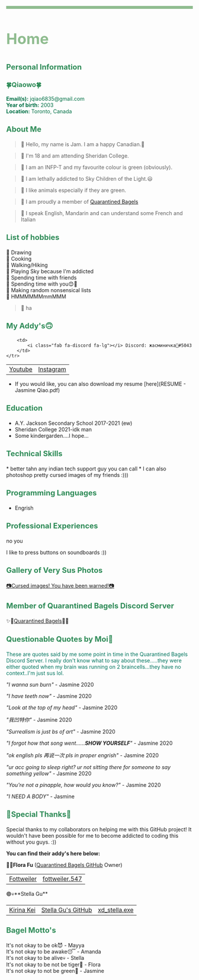 <p style="border:4px solid DarkSeaGreen;"></p>
<h1 style="font-size:40px;"><p style="color:DarkSeaGreen;">Home</p></h1>

<script src="https://kit.fontawesome.com/6d173168d3.js" crossorigin="anonymous"></script>

<h1 style="font-size:20px;"><p style="color:#2E8B57;">Personal Information</p></h1>

<h1 style="font-size:18px;"><p style="color:#2E8B57;">🍀Qiaowo🍀</p></h1>

<p style="color:#007045;">
<b>Email(s):</b> jqiao6835@gmail.com 
<br>
<b>Year of birth:</b> 2003
<br>
<b>Location:</b> Toronto, Canada
</p>


<h1 style="font-size:20px;"><p style="color:#2E8B57;">About Me</p></h1>

>🌿 Hello, my name is Jam. I am a happy Canadian.🍁

>🌿 I'm 18 and am attending Sheridan College.

>🌿 I am an INFP-T and my favourite colour is green (obviously).

>🌿 I am lethally addicted to Sky Children of the Light.😃

>🌿 I like animals especially if they are green.

>🌿 I am proudly a member of <a href="https://yfsufate.github.io/Bagels/" target="blank">Quarantined Bagels</a>

>🌿 I speak English, Mandarin and can understand some French and Italian 



<h1 style="font-size:20px;"><p style="color:#2E8B57;">List of hobbies</p></h1>

<p style="color:#f291c2;">

💚 Drawing
<br>
💚 Cooking
<br>
💚 Walking/Hiking
<br>
💚 Playing Sky because I'm addicted
<br>
💚 Spending time with friends
<br>
💚 Spending time with you😊💖
<br>
💚 Making random nonsensical lists
<br>
💚 HMMMMMMmmMMM

>💚 ha
</p>

<h1 style="font-size:20px;"><p style="color:#2E8B57;">My Addy's🙃</p></h1>

<table>
    <tr>
        <td>
            <a href="https://www.youtube.com/channel/UCKW-d_GlZ-sblBa18tChqbw" target="blank"><i class="fab fa-youtube fa-lg"></i> Youtube</a>
        </td>
        <td>
            <a href="https://www.instagram.com/jqwq_art/" target="blank"><i class="fab fa-instagram fa-lg"></i> Instagram</a>
        </td>
        
        <td>
            <i class="fab fa-discord fa-lg"></i> Discord: жасминичка💚#5043
        </td>
    </tr>
</table>

* <i class="fas fa-file fa-lg"></i> If you would like, you can also download my resume [here](RESUME - Jasmine Qiao.pdf)


<h1 style="font-size:20px;"><p style="color:#2E8B57;">Education</p></h1>

* A.Y. Jackson Secondary School 2017-2021 (ew)
* Sheridan College 2021-idk man
* Some kindergarden....I hope...

<h1 style="font-size:20px;"><p style="color:#2E8B57;">Technical Skills</p></h1>
* better tahn any indian tech support guy you can call
* I can also photoshop pretty cursed images of my friends :)))

<h1 style="font-size:20px;"><p style="color:#2E8B57;">Programming Languages</p></h1>

* Engrish

<h1 style="font-size:20px;"><p style="color:#2E8B57;">Professional Experiences</p></h1>

no you

I like to press buttons on soundboards :))

<h1 style="font-size:20px;"><p style="color:#2E8B57;">Gallery of Very Sus Photos</p></h1>

[📷Cursed images! You have been warned!📷](/photo.md)

<h1 style="font-size:20px;"><p style="color:#2E8B57;">Member of Quarantined Bagels Discord Server</p></h1>

✨🥯<a href="https://discord.gg/PZaPX5Mt" target="blank">Quarantined Bagels</a>🥯✨

<h1 style="font-size:20px;"><p style="color:#2E8B57;">Questionable Quotes by Moi🙂</p></h1>

<p style="color:#00755e;">
These are quotes said by me some point in time in the Quarantined Bagels Discord Server. I really don't know what to say about these.....they were either quoted when my brain was running on 2 braincells...they have no context..I'm just sus lol. 
</p>

<p style="color:#f291c2;">

*"I wanna sun burn"* - Jasmine 2020
<br>

*"I have teeth now"* - Jasmine 2020
<br>

*"Look at the top of my head"* - Jasmine 2020
<br>

*"我凹特你"* - Jasmine 2020
<br>

*"Surrealism is just bs of art"* - Jasmine 2020
<br>

*"I forgot how that song went......<b>SHOW YOURSELF</b>"* - Jasmine 2020
<br>

*"ok english pls 再说一次 pls in proper engrish"* - Jasmine 2020
<br>

*"ur acc going to sleep right? ur not sitting there for someone to say something yellow"* - Jasmine 2020
<br>

*"You're not a pinapple, how would you know?"* - Jasmine 2020
<br>

*"I NEED A BODY"* - Jasmine
</p>

<h1 style="font-size:20px;"><p style="color:#2E8B57;">🙌Special Thanks🙌</p></h1>

Special thanks to my collaborators on helping me with this GitHub project! It wouldn't have been possible for me to become addicted to coding this without you guys. :))

**You can find their addy's here below:**

🔵🐯**Flora Fu** (<a href="https://yfsufate.github.io/Bagels/" target="blank">Quarantined Bagels GitHub</a> Owner)
<table>
    <tr>
        <td>
            <a href="https://www.youtube.com/channel/UCVTp-rIWyMLWFYJ6vrX54LA" target="blank"><i class="fab fa-youtube fa-lg"></i>Fottweiler</a>
        </td>
        <td>
            <a href="https://www.instagram.com/fottweiler.547/" target="blank"><i class="fab fa-instagram fa-lg"></i> fottweiler.547</a>
        </td>
    </tr>
</table>
🟣💀**Stella Gu**
<table>
    <tr>
        <td>
            <a href="https://www.youtube.com/channel/UC6NqBvwkPs07OJ7uaZHf0XA" target="blank"><i class="fab fa-youtube fa-lg"></i>Kirina Kei</a>
        </td>
        <td>
            <a href="https://stella-gu.github.io/" target="blank"><i class="fab fa-github fa-lg"></i>Stella Gu's GitHub</a>
        </td>
        <td>
            <a href="https://www.instagram.com/xd_stella.exe/" target="blank"><i class="fab fa-instagram fa-lg"></i>xd_stella.exe</a>
        </td>
     </tr>
</table>


<p>
<h1 style="font-size:20px;"><p style="color:#2E8B57;">Bagel Motto's</p></h1>
It's not okay to be ok😈 - Mayya
<br>
It's not okay to be awake😴 - Amanda
<br>
It's not okay to be alive💀 - Stella
<br>
It's not okay to be not be tiger🐯 - Flora
<br>
It's not okay to not be green💚 - Jasmine
</p>